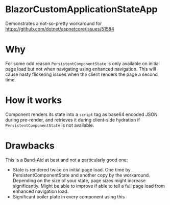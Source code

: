 # BlazorCustomApplicationStateApp
Demonstrates a not-so-pretty workaround for https://github.com/dotnet/aspnetcore/issues/51584

# Why
For some odd reason `PersistentComponentState` is only available on initial page load but not when navigating using enhanced navigation. This will cause nasty flickering issues when the client renders the page a second time.

# How it works
Component renders its state into a `script` tag as base64 encoded JSON during pre-render, and retrieves it during client-side hydration if `PersistentComponentState` is not available.

# Drawbacks
This is a Band-Aid at best and not a particularly good one:

- State is rendered twice on initial page load. One time by PersistentComponentState and another copy by the workaround. Depending on the size of your state, page sizes might increase significantly. Might be able to improve if able to tell a full page load from enhanced navigation load.
- Significant boiler plate in every component using this
